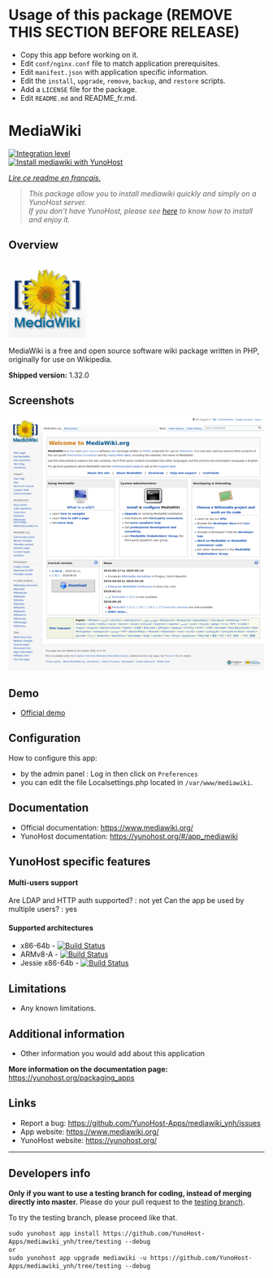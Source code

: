 # Usage of this package (REMOVE THIS SECTION BEFORE RELEASE)
- Copy this app before working on it.
- Edit `conf/nginx.conf` file to match application prerequisites.
- Edit `manifest.json` with application specific information.
- Edit the `install`, `upgrade`, `remove`, `backup`, and `restore` scripts.
- Add a `LICENSE` file for the package.
- Edit `README.md` and README_fr.md.

# MediaWiki

[![Integration level](https://dash.yunohost.org/integration/mediawiki.svg)](https://dash.yunohost.org/appci/app/mediawiki)  
[![Install mediawiki with YunoHost](https://install-app.yunohost.org/install-with-yunohost.png)](https://install-app.yunohost.org/?app=mediawiki)

*[Lire ce readme en français.](./README_fr.md)*

> *This package allow you to install mediawiki quickly and simply on a YunoHost server.  
If you don't have YunoHost, please see [here](https://yunohost.org/#/install) to know how to install and enjoy it.*

## Overview

![mediawiki_logo](sources/images/mediawiki_logo.png)

MediaWiki is a free and open source software wiki package written in PHP, originally for use on Wikipedia. 

**Shipped version:** 1.32.0

## Screenshots

![screenshot](sources/images/screenshot.png)

## Demo

* [Official demo](https://www.mediawiki.org/wiki/Project:Sandbox)

## Configuration

How to configure this app: 
 * by the admin panel : Log in then click on `Preferences`
 * you can edit the file Localsettings.php located in `/var/www/mediawiki`.

## Documentation

 * Official documentation: https://www.mediawiki.org/
 * YunoHost documentation: https://yunohost.org/#/app_mediawiki

## YunoHost specific features

#### Multi-users support

Are LDAP and HTTP auth supported? : not yet
Can the app be used by multiple users? : yes

#### Supported architectures

* x86-64b - [![Build Status](https://ci-apps.yunohost.org/ci/logs/mediawiki%20%28Community%29.svg)](https://ci-apps.yunohost.org/ci/apps/mediawiki/)
* ARMv8-A - [![Build Status](https://ci-apps-arm.yunohost.org/ci/logs/mediawiki%20%28Community%29.svg)](https://ci-apps-arm.yunohost.org/ci/apps/mediawiki/)
* Jessie x86-64b - [![Build Status](https://ci-stretch.nohost.me/ci/logs/mediawiki%20%28Community%29.svg)](https://ci-stretch.nohost.me/ci/apps/mediawiki/)

## Limitations

* Any known limitations.

## Additional information

* Other information you would add about this application

**More information on the documentation page:**  
https://yunohost.org/packaging_apps

## Links

 * Report a bug: https://github.com/YunoHost-Apps/mediawiki_ynh/issues
 * App website: https://www.mediawiki.org/
 * YunoHost website: https://yunohost.org/

---

Developers info
----------------

**Only if you want to use a testing branch for coding, instead of merging directly into master.**
Please do your pull request to the [testing branch](https://github.com/YunoHost-Apps/mediawiki_ynh/tree/testing).

To try the testing branch, please proceed like that.
```
sudo yunohost app install https://github.com/YunoHost-Apps/mediawiki_ynh/tree/testing --debug
or
sudo yunohost app upgrade mediawiki -u https://github.com/YunoHost-Apps/mediawiki_ynh/tree/testing --debug
```
